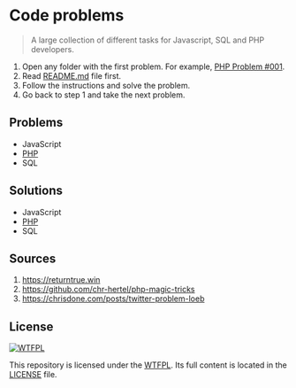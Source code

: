 
# <a name='readme'></a>Code problems

> A large collection of different tasks for Javascript, SQL and PHP developers.

1. Open any folder with the first problem. For example, [PHP Problem #001](https://github.com/27cm/code-problems/tree/master/PHP/problems/001).
2. Read [README.md](https://github.com/27cm/code-problems/tree/master/PHP/problems/001/README.md) file first.
3. Follow the instructions and solve the problem.
4. Go back to step 1 and take the next problem.

## <a name='problems'></a>Problems

- JavaScript
- [PHP](https://github.com/27cm/code-problems/tree/master/PHP/problems)
- SQL


## <a name='solutions'></a>Solutions

- JavaScript
- [PHP](https://github.com/27cm/code-problems/tree/master/PHP/solutions)
- SQL


## <a name='sources'></a>Sources

1. https://returntrue.win
2. https://github.com/chr-hertel/php-magic-tricks
3. https://chrisdone.com/posts/twitter-problem-loeb


## <a name='license'></a>License

[![WTFPL](http://www.wtfpl.net/wp-content/uploads/2012/12/wtfpl-badge-1.png)](http://www.wtfpl.net/txt/copying/)

This repository is licensed under the [WTFPL](http://www.wtfpl.net/). Its full content is located in the [LICENSE](/LICENSE) file.
